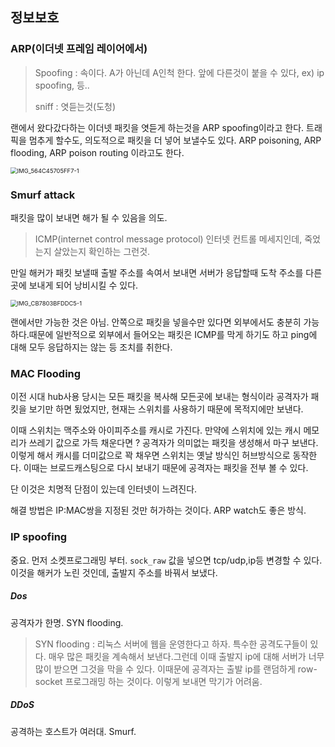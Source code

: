 ## 정보보호

### ARP(이더넷 프레임 레이어에서)

> Spoofing : 속이다. A가 아닌데 A인척 한다. 앞에 다른것이 붙을 수 있다, ex) ip spoofing, 등..
>
> sniff : 엿듣는것(도청)

랜에서 왔다갔다하는 이더넷 패킷을 엿듣게 하는것을 ARP spoofing이라고 한다. 트래픽을 멈추게 할수도, 의도적으로 패킷을 더 넣어 보낼수도 있다. ARP poisoning, ARP flooding, ARP poison routing 이라고도 한다. 

<img src="/Users/gilwoongkang/School/2002-note/정보보안/image/IMG_564C45705FF7-1.jpeg" alt="IMG_564C45705FF7-1" style="zoom:67%;" />

### Smurf attack

패킷을 많이 보내면 해가 될 수 있음을 의도.

> ICMP(internet control message protocol) 인터넷 컨트롤 메세지인데, 죽었는지 살았는지 확인하는 그런것.

만일 해커가 패킷 보낼때 출발 주소를 속여서 보내면 서버가 응답할때 도착 주소를 다른곳에 보내게 되어 낭비시킬 수 있다. 

<img src="/Users/gilwoongkang/School/2002-note/정보보안/image/IMG_CB7803BFDDC5-1.jpeg" alt="IMG_CB7803BFDDC5-1" style="zoom:67%;" />

랜에서만 가능한 것은 아님. 안쪽으로 패킷을 넣을수만 있다면 외부에서도 충분히 가능하다.때문에 일반적으로 외부에서 들어오는 패킷은 ICMP를 막게 하기도 하고 ping에 대해 모두 응답하지는 않는 등 조치를 취한다. 

### MAC Flooding

이전 시대 hub사용 당시는 모든 패킷을 복사해 모든곳에 보내는 형식이라 공격자가 패킷을 보기만 하면 됬었지만, 현재는 스위치를 사용하기 때문에 목적지에만 보낸다. 

이때 스위치는 맥주소와 아이피주소를 캐시로 가진다. 만약에 스위치에 있는 캐시 메모리가 쓰레기 값으로 가득 채운다면 ? 공격자가 의미없는 패킷을 생성해서 마구 보낸다. 이렇게 해서 캐시를 더미값으로 꽉 채우면 스위치는 옛날 방식인 허브방식으로 동작한다. 이때는 브로드캐스팅으로 다시 보내기 때문에 공격자는 패킷을 전부 볼 수 있다.

단 이것은 치명적 단점이 있는데 인터넷이 느려진다. 

해결 방법은 IP:MAC쌍을 지정된 것만 허가하는 것이다. ARP watch도 좋은 방식. 

### IP spoofing

중요. 먼저 소켓프로그래밍 부터. ```sock_raw``` 값을 넣으면 tcp/udp,ip등 변경할 수 있다. 이것을 해커가 노린 것인데, 출발지 주소를 바꿔서 보냈다.

##### Dos

공격자가 한명. SYN flooding.

> SYN flooding : 리눅스 서버에 웹을 운영한다고 하자. 특수한 공격도구들이 있다. 매우 많은 패킷을 계속해서 보낸다.그런데 이때 출발지 ip에 대해 서버가 너무 많이 받으면 그것을 막을 수 있다. 이때문에 공격자는 출발 ip를 랜덤하게 row-socket 프로그래밍 하는 것이다. 이렇게 보내면 막기가 어려움. 

##### DDoS

공격하는 호스트가 여러대. Smurf.